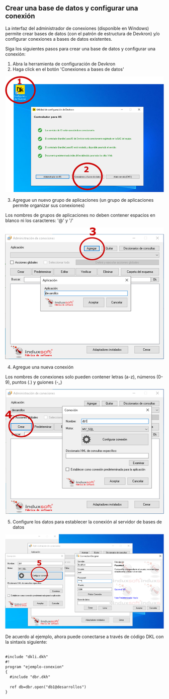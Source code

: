 ## Crear una base de datos y configurar una conexión

La interfaz del administrador de conexiones (disponible en Windows) permite crear bases de datos (con el patrón de estructura de Devkron) y/o configurar conexiones a bases de datos existentes.

Siga los siguientes pasos para crear una base de datos y configurar una conexión:

1. Abra la herramienta de configuración de Devkron
2. Haga click en el botón 'Conexiones a bases de datos' 

<img src="img/abrir-cnn-man.png"/>

3. Agregue un nuevo grupo de aplicaciones (un grupo de aplicaciones permite organizar sus conexiones)
  
  Los nombres de grupos de aplicaciones no deben contener espacios en blanco ni los caracteres: '@' y '/'

<img src="img/cnn-add-app.png"/>

4. Agregue una nueva conexión
  
  Los nombres de conexiones solo pueden contener letras (a-z), números (0-9), puntos (.) y guiones (-_)

<img src="img/cnn-add-cnn.png"/>

5. Configure los datos para establecer la conexión al servidor de bases de datos

<img src="img/cnn-cgf-cnn.png"/>

De acuerdo al ejemplo, ahora puede conectarse a través de código DKL con la sintaxis siguiente:

``` DKL

#include "dkli.dkh"
#!
program "ejemplo-conexion"
{
  #include "dbr.dkh"
  
  ref db=dbr.open("db1@desarrollos")
}

```
